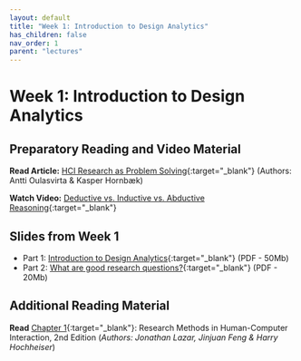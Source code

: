 ```yaml
---
layout: default
title: "Week 1: Introduction to Design Analytics"
has_children: false
nav_order: 1
parent: "lectures"
---
```


# Week 1: Introduction to Design Analytics

## Preparatory Reading and Video Material 

**Read Article:** [HCI Research as Problem Solving](https://brightspace.tudelft.nl/content/enforced/500425-IOB6-E8+2022+3/HCI%20Research%20as%20Problem%20Solving.pdf?_&d2lSessionVal=P9N0bFGpKFCKXseFv7jM9li0K&ou=500425){:target="_blank"} (Authors: Antti Oulasvirta & Kasper Hornbæk)

**Watch Video:** [Deductive vs. Inductive vs. Abductive Reasoning](https://youtu.be/jX3OXwpEpl8){:target="_blank"}

<!-- **Introduce yourself:** https://miro.com/app/board/uXjVPq1hZxE=/?share_link_id=910567593245 -->

<!-- **Fill-in this survey (5-10 minutes):** https://forms.gle/di2sffU6CWJWL6Yp8 -->


## Slides from Week 1
- Part 1: [Introduction to Design Analytics]({{site.baseurl}}/assets/slides/23-01-1-Introduction.pdf){:target="_blank"} (PDF - 50Mb)
- Part 2: [What are good research questions?]({{site.baseurl}}/assets/slides/23-01-2-Research-Questions.pdf){:target="_blank"} (PDF - 20Mb)


## Additional Reading Material 

**Read** [Chapter 1](https://brightspace.tudelft.nl/content/enforced/500425-IOB6-E8+2022+3/Chapter-1---Introduction-to-HCI-r_2017_Research-Methods-in-Human-Computer-In.pdf?_&d2lSessionVal=P9N0bFGpKFCKXseFv7jM9li0K&ou=500425){:target="_blank"}: Research Methods in Human-Computer Interaction, 2nd Edition (*Authors: Jonathan Lazar, Jinjuan Feng & Harry Hochheiser*)
